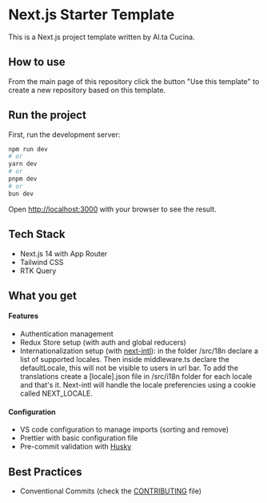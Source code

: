 # Next.js Starter Template
This is a Next.js project template written by Al.ta Cucina.

## How to use
From the main page of this repository click the button "Use this template" to create a new repository based on this template.

## Run the project

First, run the development server:

```bash
npm run dev
# or
yarn dev
# or
pnpm dev
# or
bun dev
```

Open [http://localhost:3000](http://localhost:3000) with your browser to see the result.

## Tech Stack
- Next.js 14 with App Router
- Tailwind CSS
- RTK Query

## What you get

#### Features
- Authentication management
- Redux Store setup (with auth and global reducers)
- Internationalization setup (with [next-intl](https://next-intl-docs.vercel.app/)): in the folder /src/18n declare a list of supported locales. Then inside middleware.ts declare the defaultLocale, this will not be visible to users in url bar. To add the translations create a [locale].json file in /src/i18n folder for each locale and that's it. Next-intl will handle the locale preferencies using a cookie called NEXT_LOCALE.

#### Configuration
- VS code configuration to manage imports (sorting and remove)
- Prettier with basic configuration file
- Pre-commit validation with [Husky](https://typicode.github.io/husky/get-started.html)

## Best Practices

- Conventional Commits (check the [CONTRIBUTING](https://github.com/altacucina/nextjs-template/blob/main/CONTRIBUTING.md) file)
